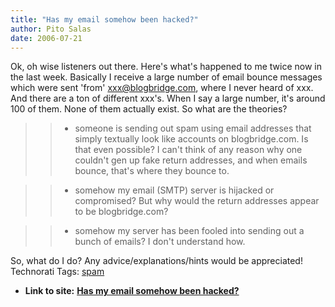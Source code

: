 ```yaml
---
title: "Has my email somehow been hacked?"
author: Pito Salas
date: 2006-07-21
---
```


Ok, oh wise listeners out there. Here's what's happened to me twice now in the
last week.  Basically I receive a large number of email bounce messages which
were sent 'from' xxx@blogbridge.com, where I never heard of xxx. And there are
a ton of different xxx's. When I say a large number, it's around 100 of them.
None of them actually exist. So what are the theories?

>>

>>   * someone is sending out spam using email addresses that simply textually
look like accounts on blogbridge.com. Is that even possible? I can't think of
any reason why one couldn't gen up fake return addresses, and when emails
bounce, that's where they bounce to.

>>   * somehow my email (SMTP) server is hijacked or compromised? But why
would the return addresses appear to be blogbridge.com?

>>   * somehow my server has been fooled into sending out a bunch of emails? I
don't understand how.

>>

So, what do I do? Any advice/explanations/hints would be appreciated!
Technorati Tags: [spam](<http://www.technorati.com/tag/spam>)


* **Link to site:** **[Has my email somehow been hacked?](None)**
